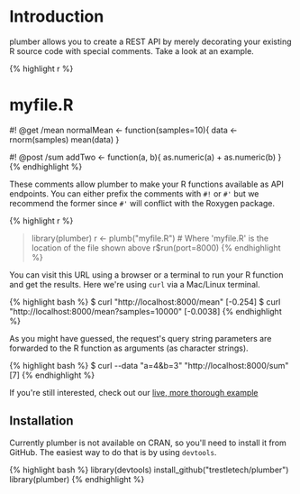 # Introduction

plumber allows you to create a REST API by merely decorating your existing R source code with special comments. Take a look at an example.

{% highlight r %}
# myfile.R

#! @get /mean
normalMean <- function(samples=10){
  data <- rnorm(samples)
  mean(data)
}

#! @post /sum
addTwo <- function(a, b){
  as.numeric(a) + as.numeric(b)
}
{% endhighlight %}

These comments allow plumber to make your R functions available as API endpoints. You can either prefix the comments with `#!` or `#'` but we recommend the former since `#'` will conflict with the Roxygen package.

{% highlight r %}
> library(plumber)
> r <- plumb("myfile.R")  # Where 'myfile.R' is the location of the file shown above
> r$run(port=8000)
{% endhighlight %}

You can visit this URL using a browser or a terminal to run your R function and get the results. Here we're using `curl` via a Mac/Linux terminal.

{% highlight bash %}
$ curl "http://localhost:8000/mean"
 [-0.254]
$ curl "http://localhost:8000/mean?samples=10000"
 [-0.0038]
{% endhighlight %}

As you might have guessed, the request's query string parameters are forwarded to the R function as arguments (as character strings).

{% highlight bash %}
$ curl --data "a=4&b=3" "http://localhost:8000/sum"
 [7]
{% endhighlight %}

If you're still interested, check out our [live, more thorough example](/docs/endpoints/)

## Installation

Currently plumber is not available on CRAN, so you'll need to install it from GitHub. The easiest way to do that is by using `devtools`.

{% highlight bash %}
library(devtools)
install_github("trestletech/plumber")
library(plumber)
{% endhighlight %}

